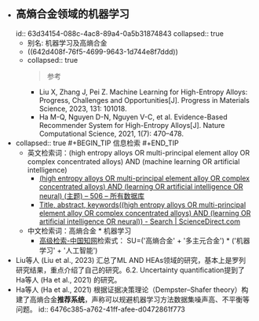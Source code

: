 - ## 高熵合金领域的机器学习
  id:: 63d34154-088c-4ac8-89a4-0a5b31874843
  collapsed:: true
	- 别名: 机器学习及高熵合金
	- ((642d408f-76f5-4699-9643-1d744e8f7ddd))
	- collapsed:: true
	  >参考
		- Liu X, Zhang J, Pei Z. Machine Learning for High-Entropy Alloys: Progress, Challenges and Opportunities[J]. Progress in Materials Science, 2023, 131: 101018.
		- Ha M-Q, Nguyen D-N, Nguyen V-C, et al. Evidence-Based Recommender System for High-Entropy Alloys[J]. Nature Computational Science, 2021, 1(7): 470–478.
- collapsed:: true
  #+BEGIN_TIP
  信息检索
  #+END_TIP
	- 英文检索词：(high entropy alloys OR multi-principal element alloy OR complex concentrated alloys) AND (machine learning OR artificial intelligence)
		- [(high entropy alloys OR multi-principal element alloy OR complex concentrated alloys) AND (learning OR artificial intelligence OR neural) (主题) – 506 – 所有数据库](https://www.webofscience.com/wos/alldb/summary/ec9f14a3-c4e8-433a-bf2b-688e195deef6-932ca557/date-descending/1)
		- [Title, abstract, keywords((high entropy alloys OR multi-principal element alloy OR complex concentrated alloys) AND (learning OR artificial intelligence OR neural)) - Search | ScienceDirect.com](https://www.sciencedirect.com/search?tak=%28high%20entropy%20alloys%20OR%20multi-principal%20element%20alloy%20OR%20complex%20concentrated%20alloys%29%20AND%20%28learning%20OR%20artificial%20intelligence%20OR%20neural%29&sortBy=date)
	- 中文检索词：高熵合金 * 机器学习
		- [高级检索-中国知网](https://kns.cnki.net/kns8/AdvSearch?dbprefix=CFLS&&crossDbcodes=CJFQ%2CCDMD%2CCIPD%2CCCND%2CCISD%2CSNAD%2CBDZK%2CCCJD%2CCCVD%2CCJFN)检索式：
		  SU=('高熵合金' + '多主元合金') * ('机器学习' + '人工智能')
- Liu等人 (Liu et al., 2023) 汇总了ML AND HEAs领域的研究，基本上是罗列研究结果，重点介绍了自己的研究。6.2. Uncertainty quantification提到了Ha等人 (Ha et al., 2021) 的研究。
- Ha等人 (Ha et al., 2021) 根据证据决策理论（Dempster–Shafer theory）构建了高熵合金**推荐系统**，声称可以规避机器学习方法数据集噪声高、不平衡等问题。
  id:: 6476c385-a762-41ff-afee-d0472861f773